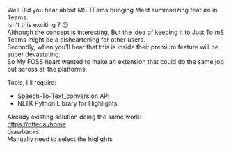 Well Did you hear about MS TEams bringing Meet summarizing feature in Teams.  
Isn't this exciting ? :heart_eyes:  
Although the concept is interesting, But the idea of keeping it to Just To mS Teams might be a disheartening for other users.  
Secondly, when you'll hear that this is inside their premium feature will be super devastating.    
So My FOSS heart wanted to make an extension that could do the same job but across all the platforms.  

Tools, I'll require:
* Speech-To-Text_conversion API 
* NLTK Python Library for Highlights.

Already existing solution doing the same work:  
 https://otter.ai/home  
drawbacks:  
Manually need to select the higlights  
